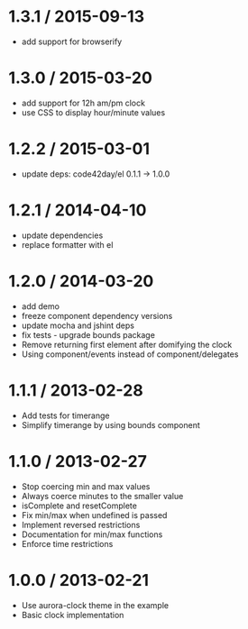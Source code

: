 
1.3.1 / 2015-09-13
==================

 * add support for browserify

1.3.0 / 2015-03-20
==================

 * add support for 12h am/pm clock
 * use CSS to display hour/minute values

1.2.2 / 2015-03-01
==================

 * update deps: code42day/el 0.1.1 -> 1.0.0

1.2.1 / 2014-04-10
==================

 * update dependencies
 * replace formatter with el

1.2.0 / 2014-03-20
==================

 * add demo
 * freeze component dependency versions
 * update mocha and jshint deps
 * fix tests - upgrade bounds package
 * Remove returning first element after domifying the clock
 * Using component/events instead of component/delegates

1.1.1 / 2013-02-28 
==================

 * Add tests for timerange
 * Simplify timerange by using bounds component

1.1.0 / 2013-02-27 
==================

 * Stop coercing min and max values
 * Always coerce minutes to the smaller value
 * isComplete and resetComplete
 * Fix min/max when undefined is passed
 * Implement reversed restrictions
 * Documentation for min/max functions
 * Enforce time restrictions

1.0.0 / 2013-02-21 
==================

 * Use aurora-clock theme in the example
 * Basic clock implementation
